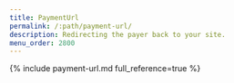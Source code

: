 ```yaml
---
title: PaymentUrl
permalink: /:path/payment-url/
description: Redirecting the payer back to your site.
menu_order: 2800
---
```


{% include payment-url.md full_reference=true %}
